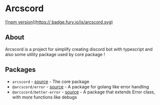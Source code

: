 # Arcscord

[![npm version](https:// badge.fury.io/js/arcscord.svg)](https://www.npmjs.com/package/arcscord)

## About

Arcscord is a project for simplify creating discord bot with typescript and also some utility package used by core
package !

## Packages

- `arcscord` - [source](https://github.com/Arcoz0308/arcscord/tree/main/packages/arcscord) - The core package
- `@arcscord/error` - [source](https://github.com/Arcoz0308/arcscord/tree/main/packages/error) - A package for golang
  like error handling
- `@arcscord/better-error` - [source](https://github.com/Arcoz0308/arcscord/tree/main/packages/better_error) - A package
  that extends Error class, with more functions like debugs